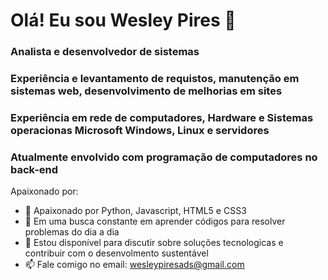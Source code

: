 # Olá! Eu sou Wesley Pires 👋
### Analista e desenvolvedor de sistemas
### Experiência e levantamento de requistos, manutenção em sistemas web, desenvolvimento de melhorias em sites
### Experiência em rede de computadores, Hardware e Sistemas operacionas Microsoft Windows, Linux e servidores
### Atualmente envolvido com programação de computadores no back-end

Apaixonado por:
- 💬 Apaixonado por Python, Javascript, HTML5 e CSS3
- 🌱 Em uma busca constante em aprender códigos para resolver problemas do dia a dia
- 👯 Estou disponível para discutir sobre soluções tecnologicas e contribuir com o desenvolmento sustentável
- 📫 Fale comigo no email: wesleypiresads@gmail.com
